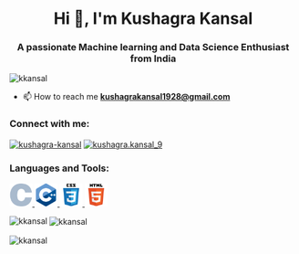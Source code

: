 <!-- ### Hi there 👋 -->

<!--
**kkansal/kkansal** is a ✨ _special_ ✨ repository because its `README.md` (this file) appears on your GitHub profile.

Here are some ideas to get you started:

- 🔭 I’m currently working on ...
- 🌱 I’m currently learning ...
- 👯 I’m looking to collaborate on ...
- 🤔 I’m looking for help with ...
- 💬 Ask me about ...
- 📫 How to reach me: ...
- 😄 Pronouns: ...
- ⚡ Fun fact: ...
-->


<h1 align="center">Hi 👋, I'm Kushagra Kansal</h1>
<h3 align="center">A passionate Machine learning and Data Science Enthusiast from India</h3>

<p align="left"> <img src="https://komarev.com/ghpvc/?username=kkansal&label=Profile%20views&color=0e75b6&style=flat" alt="kkansal" /> </p>


- 📫 How to reach me **kushagrakansal1928@gmail.com**

<h3 align="left">Connect with me:</h3>
<p align="left">
<a href="https://linkedin.com/in/kushagra-kansal" target="blank"><img align="center" src="https://raw.githubusercontent.com/rahuldkjain/github-profile-readme-generator/master/src/images/icons/Social/linked-in-alt.svg" alt="kushagra-kansal" height="30" width="40" /></a>
<a href="https://instagram.com/kushagra.kansal_9" target="blank"><img align="center" src="https://raw.githubusercontent.com/rahuldkjain/github-profile-readme-generator/master/src/images/icons/Social/instagram.svg" alt="kushagra.kansal_9" height="30" width="40" /></a>
</p>

<h3 align="left">Languages and Tools:</h3>
<p align="left"> <a href="https://www.cprogramming.com/" target="_blank" rel="noreferrer"> <img src="https://raw.githubusercontent.com/devicons/devicon/master/icons/c/c-original.svg" alt="c" width="40" height="40"/> </a> <a href="https://www.w3schools.com/cpp/" target="_blank" rel="noreferrer"> <img src="https://raw.githubusercontent.com/devicons/devicon/master/icons/cplusplus/cplusplus-original.svg" alt="cplusplus" width="40" height="40"/> </a> <a href="https://www.w3schools.com/css/" target="_blank" rel="noreferrer"> <img src="https://raw.githubusercontent.com/devicons/devicon/master/icons/css3/css3-original-wordmark.svg" alt="css3" width="40" height="40"/> </a> <a href="https://www.w3.org/html/" target="_blank" rel="noreferrer"> <img src="https://raw.githubusercontent.com/devicons/devicon/master/icons/html5/html5-original-wordmark.svg" alt="html5" width="40" height="40"/> </a> </p>

<p><img align="left" src="https://github-readme-stats.vercel.app/api/top-langs?username=kkansal&show_icons=true&locale=en&layout=compact" alt="kkansal" /></p>

<p>&nbsp;<img align="center" src="https://github-readme-stats.vercel.app/api?username=kkansal&show_icons=true&locale=en" alt="kkansal" /></p>

<p><img align="center" src="https://github-readme-streak-stats.herokuapp.com/?user=kkansal&" alt="kkansal" /></p>
